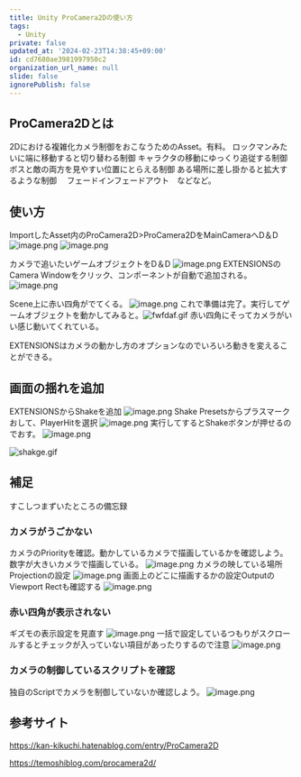 ```yaml
---
title: Unity ProCamera2Dの使い方
tags:
  - Unity
private: false
updated_at: '2024-02-23T14:38:45+09:00'
id: cd7680ae3981997950c2
organization_url_name: null
slide: false
ignorePublish: false
---
```

## ProCamera2Dとは
2Dにおける複雑化カメラ制御をおこなうためのAsset。有料。
ロックマンみたいに端に移動すると切り替わる制御
キャラクタの移動にゆっくり追従する制御
ボスと敵の両方を見やすい位置にとらえる制御
ある場所に差し掛かると拡大するような制御　
フェードインフェードアウト　などなど。

## 使い方
ImportしたAsset内のProCamera2D>ProCamera2DをMainCameraへD＆D
![image.png](https://qiita-image-store.s3.ap-northeast-1.amazonaws.com/0/2294598/90a540ba-22ee-1269-c1dc-f6be8c335335.png)
![image.png](https://qiita-image-store.s3.ap-northeast-1.amazonaws.com/0/2294598/c9b14220-9dfd-8a7e-9a69-9e4a52b818f7.png)

カメラで追いたいゲームオブジェクトをD＆D
![image.png](https://qiita-image-store.s3.ap-northeast-1.amazonaws.com/0/2294598/1d1854f2-017e-ff16-1539-73615e869a3f.png)
EXTENSIONSのCamera Windowをクリック、コンポーネントが自動で追加される。
![image.png](https://qiita-image-store.s3.ap-northeast-1.amazonaws.com/0/2294598/daa85da0-f893-6f09-588a-34c655627339.png)

Scene上に赤い四角がでてくる。
![image.png](https://qiita-image-store.s3.ap-northeast-1.amazonaws.com/0/2294598/13fbd2e2-c36f-32ec-283c-6c6bdbedfec3.png)
これで準備は完了。実行してゲームオブジェクトを動かしてみると。![fwfdaf.gif](https://qiita-image-store.s3.ap-northeast-1.amazonaws.com/0/2294598/8af7a38a-f17a-7275-ef10-394f7117f554.gif)
赤い四角にそってカメラがいい感じ動いてくれている。

EXTENSIONSはカメラの動かし方のオプションなのでいろいろ動きを変えることができる。

## 画面の揺れを追加
EXTENSIONSからShakeを追加
![image.png](https://qiita-image-store.s3.ap-northeast-1.amazonaws.com/0/2294598/9d59a1e1-55b6-9d50-f2d7-2513b5d00f2d.png)
Shake Presetsからプラスマークおして、PlayerHitを選択
![image.png](https://qiita-image-store.s3.ap-northeast-1.amazonaws.com/0/2294598/a8de55a3-0db3-5556-17d6-fdf82691060c.png)
実行してするとShakeボタンが押せるのでおす。
![image.png](https://qiita-image-store.s3.ap-northeast-1.amazonaws.com/0/2294598/a5554fe2-8b1e-d46a-175c-448c101cd3df.png)

![shakge.gif](https://qiita-image-store.s3.ap-northeast-1.amazonaws.com/0/2294598/e71886fc-e4f4-ca15-10f1-f433585c8b23.gif)

## 補足
すこしつまずいたところの備忘録

### カメラがうごかない
カメラのPriorityを確認。動かしているカメラで描画しているかを確認しよう。数字が大きいカメラで描画している。
![image.png](https://qiita-image-store.s3.ap-northeast-1.amazonaws.com/0/2294598/7a88c80e-f85e-0ec5-f3f4-0e43df45cfc0.png)
カメラの映している場所　Projectionの設定
![image.png](https://qiita-image-store.s3.ap-northeast-1.amazonaws.com/0/2294598/b9be4fdf-cbbc-c9ea-5411-bc71be5d5b79.png)
画面上のどこに描画するかの設定OutputのViewport Rectも確認する
![image.png](https://qiita-image-store.s3.ap-northeast-1.amazonaws.com/0/2294598/73826e59-34fa-1929-e89c-73a1106814d1.png)

### 赤い四角が表示されない
ギズモの表示設定を見直す
![image.png](https://qiita-image-store.s3.ap-northeast-1.amazonaws.com/0/2294598/0fe7bbbf-1ec7-cc54-6562-c33502a39572.png)
一括で設定しているつもりがスクロールするとチェックが入っていない項目があったりするので注意
![image.png](https://qiita-image-store.s3.ap-northeast-1.amazonaws.com/0/2294598/444c03bc-8a1a-6385-a16f-c7c1a13316fe.png)

### カメラの制御しているスクリプトを確認
独自のScriptでカメラを制御していないか確認しよう。
![image.png](https://qiita-image-store.s3.ap-northeast-1.amazonaws.com/0/2294598/a152d451-3b12-824b-3d67-78afe2b4ac40.png)


## 参考サイト

https://kan-kikuchi.hatenablog.com/entry/ProCamera2D

https://temoshiblog.com/procamera2d/

